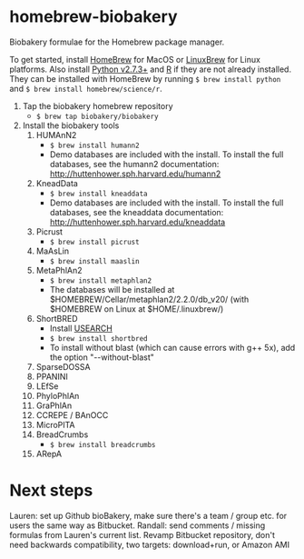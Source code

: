 # homebrew-biobakery
Biobakery formulae for the Homebrew package manager.

To get started, install [HomeBrew](http://brew.sh/) for MacOS or [LinuxBrew](http://linuxbrew.sh/) for Linux platforms. Also install [Python v2.7.3+](https://www.python.org/) and [R](https://www.r-project.org/about.html) if they are not already installed. They can be installed with HomeBrew by running `` $ brew install python `` and `` $ brew install homebrew/science/r ``.

1. Tap the biobakery homebrew repository
    * `` $ brew tap biobakery/biobakery ``
2. Install the biobakery tools
    1. HUMAnN2
        * `` $ brew install humann2 ``
        * Demo databases are included with the install. To install the full databases, see the humann2 documentation: http://huttenhower.sph.harvard.edu/humann2
    2. KneadData
        * `` $ brew install kneaddata ``
        * Demo databases are included with the install. To install the full databases, see the kneaddata documentation: http://huttenhower.sph.harvard.edu/kneaddata
    3. Picrust
        * `` $ brew install picrust ``
    4. MaAsLin
        * `` $ brew install maaslin ``
    5. MetaPhlAn2
        * `` $ brew install metaphlan2 ``
        * The databases will be installed at $HOMEBREW/Cellar/metaphlan2/2.2.0/db_v20/ (with $HOMEBREW on Linux at $HOME/.linuxbrew/)
    6. ShortBRED
        * Install [USEARCH](http://www.drive5.com/usearch/)
        * `` $ brew install shortbred ``
        * To install without blast (which can cause errors with g++ 5x), add the option "--without-blast"
    7. SparseDOSSA
    8. PPANINI
    9. LEfSe
    10. PhyloPhlAn
    11. GraPhlAn
    12. CCREPE / BAnOCC
    13. MicroPITA
    14. BreadCrumbs
        * `` $ brew install breadcrumbs ``
    15. ARepA

# Next steps

Lauren: set up Github bioBakery, make sure there's a team / group etc. for users the same way as Bitbucket.
Randall: send comments / missing formulas from Lauren's current list.
  Revamp Bitbucket repository, don't need backwards compatibility, two targets: download+run, or Amazon AMI
